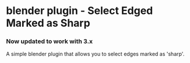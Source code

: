 # blender plugin - Select Edged Marked as Sharp
### Now updated to work with 3.x
A simple blender plugin that allows you to select edges marked as 'sharp'. 
